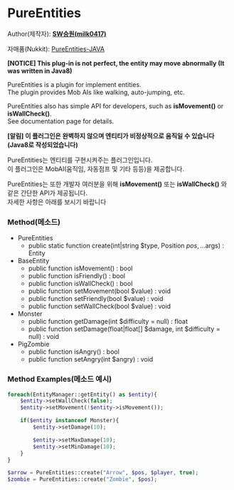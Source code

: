 # PureEntities
  
Author(제작자): **[SW승원(milk0417)](https://github.com/milk0417)**  
  
자매품(Nukkit): [PureEntities-JAVA](https://github.com/SW-Team/PureEntities)
    
**[NOTICE] This plug-in is not perfect, the entity may move abnormally (It was written in Java8)**
  
PureEntities is a plugin for implement entities.  
The plugin provides Mob AIs like walking, auto-jumping, etc.  
  
PureEntities also has simple API for developers, such as **isMovement()** or **isWallCheck()**.  
See documentation page for details.  
  
**[알림] 이 플러그인은 완벽하지 않으며 엔티티가 비정상적으로 움직일 수 있습니다 (Java8로 작성되었습니다)**  
  
PureEntities는 엔티티를 구현시켜주는 플러그인입니다.  
이 플러그인은 MobAI(움직임, 자동점프 및 기타 등등)을 제공합니다.  
  
PureEntities는 또한 개발자 여러분을 위해 **isMovement()** 또는 **isWallCheck()** 와 같은 간단한 API가 제공됩니다.  
자세한 사항은 아래를 보시기 바랍니다  

### Method(메소드)
  * PureEntities
    * public static function create(int|string $type, Position $pos, ...$args) : Entity
  * BaseEntity
    * public function isMovement() : bool
    * public function isFriendly() : bool
    * public function isWallCheck() : bool
    * public function setMovement(bool $value) : void
    * public function setFriendly(bool $value) : void
    * public function setWallCheck(bool $value) : void
  * Monster
    * public function getDamage(int $difficulty = null) : float
    * public function setDamage(float|float[] $damage, int $difficulty = null) : void
  * PigZombie
    * public function isAngry() : bool
    * public function setAngry(int $angry) : void

### Method Examples(메소드 예시)
``` php
foreach(EntityManager::getEntity() as $entity){
    $entity->setWallCheck(false);
    $entity->setMovement(!$entity->isMovement());

    if($entity instanceof Monster){
        $entity->setDamage(10);

        $entity->setMaxDamage(10);
        $entity->setMinDamage(10);
    }
}

$arrow = PureEntities::create("Arrow", $pos, $player, true);
$zombie = PureEntities::create("Zombie", $pos);
```
